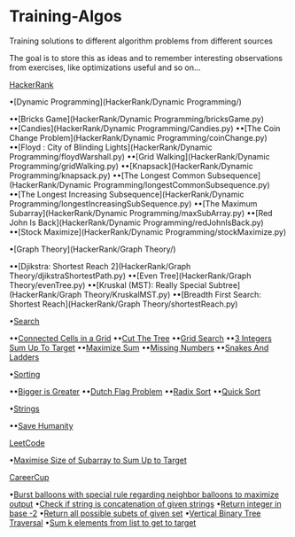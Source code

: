 # Training-Algos
Training solutions to different algorithm problems from different sources

The goal is to store this as ideas and to remember interesting observations from exercises, like optimizations useful and so on...

[HackerRank](HackerRank/)

•[Dynamic Programming](HackerRank/Dynamic Programming/)

••[Bricks Game](HackerRank/Dynamic Programming/bricksGame.py)
••[Candies](HackerRank/Dynamic Programming/Candies.py)
••[The Coin Change Problem](HackerRank/Dynamic Programming/coinChange.py)
••[Floyd : City of Blinding Lights](HackerRank/Dynamic Programming/floydWarshall.py)
••[Grid Walking](HackerRank/Dynamic Programming/gridWalking.py)
••[Knapsack](HackerRank/Dynamic Programming/knapsack.py)
••[The Longest Common Subsequence](HackerRank/Dynamic Programming/longestCommonSubsequence.py)
••[The Longest Increasing Subsequence](HackerRank/Dynamic Programming/longestIncreasingSubSequence.py)
••[The Maximum Subarray](HackerRank/Dynamic Programming/maxSubArray.py)
••[Red John Is Back](HackerRank/Dynamic Programming/redJohnIsBack.py)
••[Stock Maximize](HackerRank/Dynamic Programming/stockMaximize.py)

•[Graph Theory](HackerRank/Graph Theory/)

••[Djikstra: Shortest Reach 2](HackerRank/Graph Theory/djikstraShortestPath.py)
••[Even Tree](HackerRank/Graph Theory/evenTree.py)
••[Kruskal (MST): Really Special Subtree](HackerRank/Graph Theory/KruskalMST.py)
••[Breadth First Search: Shortest Reach](HackerRank/Graph Theory/shortestReach.py)

•[Search](HackerRank/Search/)

••[Connected Cells in a Grid](HackerRank/Search/connectedCellsInGrid.py)
••[Cut The Tree](HackerRank/Search/cutTheTree.py)
••[Grid Search](HackerRank/Search/gridSearch.py)
••[3 Integers Sum Up To Target](HackerRank/Search/integersSumToTarget.py)
••[Maximize Sum](HackerRank/Search/maxModSum.py)
••[Missing Numbers](HackerRank/Search/missingNumbers.py)
••[Snakes And Ladders](snakesAndLadders.py)

•[Sorting](HackerRank/Sorting/)

••[Bigger is Greater](HackerRank/Sorting/biggerIsGreater.py)
••[Dutch Flag Problem](HackerRank/Sorting/dutchFlagProblem.py)
••[Radix Sort](HackerRank/Sorting/lsRadixSort.py)
••[Quick Sort](HackerRank/Sorting/quicksort.py)

•[Strings](HackerRank/Strings/)

••[Save Humanity](HackerRank/Strings/saveHumanity.py)

[LeetCode](LeetCode/)

•[Maximise Size of Subarray to Sum Up to Target](LeetCode/maxSizeSumToTarget.py)

[CareerCup](CareerCup/)

•[Burst balloons with special rule regarding neighbor balloons to maximize output](CareerCup/burstBalloons.py)
•[Check if string is concatenation of given strings](CareerCup/concatenationInSet.py)
•[Return integer in base -2](CareerCup/negabinary.py)
•[Return all possible subets of given set](CareerCup/powerSet.py)
•[Vertical Binary Tree Traversal](CareerCup/sideViewTree.py)
•[Sum k elements from list to get to target](CareerCup/sumOfElementsToTarget.py)
